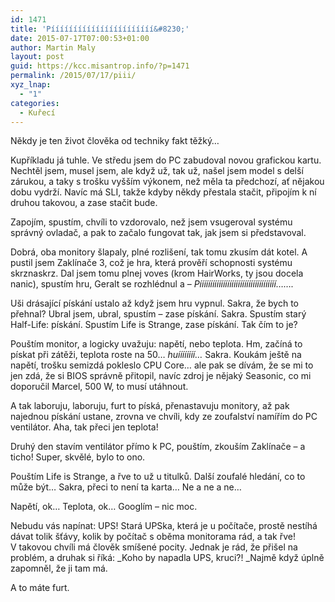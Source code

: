 ```yaml
---
id: 1471
title: 'Pííííííííííííííííííííííí&#8230;'
date: 2015-07-17T07:00:53+01:00
author: Martin Maly
layout: post
guid: https://kcc.misantrop.info/?p=1471
permalink: /2015/07/17/piii/
xyz_lnap:
  - "1"
categories:
  - Kuřecí
---
```

Někdy je ten život člověka od techniky fakt těžký&#8230;

Kupříkladu já tuhle. Ve středu jsem do PC zabudoval novou grafickou kartu. Nechtěl jsem, musel jsem, ale když už, tak už, našel jsem model s delší zárukou, a taky s trošku vyšším výkonem, než měla ta předchozí, ať nějakou dobu vydrží. Navíc má SLI, takže kdyby někdy přestala stačit, připojím k ní druhou takovou, a zase stačit bude.

Zapojím, spustím, chvíli to vzdorovalo, než jsem vsugeroval systému správný ovladač, a pak to začalo fungovat tak, jak jsem si představoval.

Dobrá, oba monitory šlapaly, plné rozlišení, tak tomu zkusím dát kotel. A pustil jsem Zaklínače 3, což je hra, která prověří schopnosti systému skrznaskrz. Dal jsem tomu plnej voves (krom HairWorks, ty jsou docela nanic), spustím hru, Geralt se rozhlédnul a &#8211; _Píííííííííííííííííííííííííííííííííííí&#8230;&#8230;._

Uši drásající pískání ustalo až když jsem hru vypnul. Sakra, že bych to přehnal? Ubral jsem, ubral, spustím &#8211; zase pískání. Sakra. Spustím starý Half-Life: pískání. Spustím Life is Strange, zase pískání. Tak čím to je?

Pouštím monitor, a logicky uvažuju: napětí, nebo teplota. Hm, začíná to pískat při zátěži, teplota roste na 50&#8230; _huíííííííí&#8230;_ Sakra. Koukám ještě na napětí, trošku semizdá pokleslo CPU Core&#8230; ale pak se dívám, že se mi to jen zdá, že si BIOS správně přitopil, navíc zdroj je nějaký Seasonic, co mi doporučil Marcel, 500 W, to musí utáhnout.

A tak laboruju, laboruju, furt to píská, přenastavuju monitory, až pak najednou pískání ustane, zrovna ve chvíli, kdy ze zoufalství namířím do PC ventilátor. Aha, tak přeci jen teplota!

Druhý den stavím ventilátor přímo k PC, pouštím, zkouším Zaklínače &#8211; a ticho! Super, skvělé, bylo to ono.

Pouštím Life is Strange, a řve to už u titulků. Další zoufalé hledání, co to může být&#8230; Sakra, přeci to není ta karta&#8230; Ne a ne a ne&#8230;

Napětí, ok&#8230; Teplota, ok&#8230; Googlím &#8211; nic moc.

Nebudu vás napínat: UPS! Stará UPSka, která je u počítače, prostě nestíhá dávat tolik šťávy, kolik by počítač s oběma monitorama rád, a tak řve! V takovou chvíli má člověk smíšené pocity. Jednak je rád, že přišel na problém, a druhak si říká: _Koho by napadla UPS, kruci?! _Najmě když úplně zapomněl, že ji tam má.

A to máte furt.